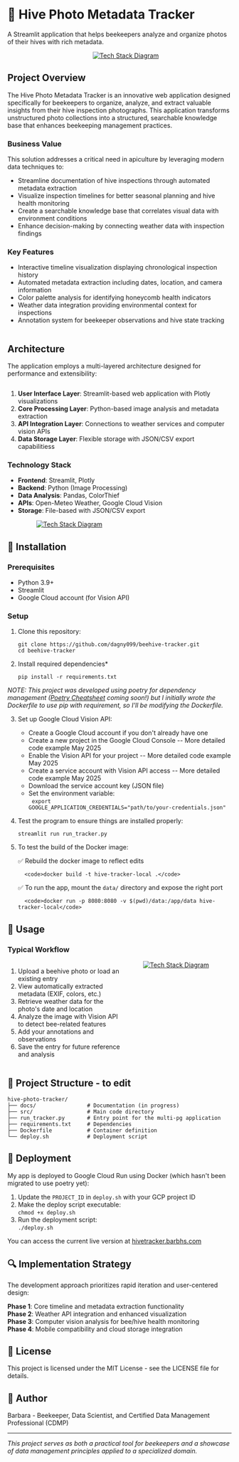 # 🐝 Hive Photo Metadata Tracker

A Streamlit application that helps beekeepers analyze and organize photos of their hives with rich metadata.

<div style="text-align: center; min-width: 250px;">
  <a href="src/default_beepic.jpg" target="_blank">
  <img src="src/default_beepic.jpg" alt="Tech Stack Diagram" style="max-width: 400px; height: auto; cursor: zoom-in; padding-left: 2em;">
  </a>
</div>

## Project Overview
<div style="display: flex; align-items: top; justify-content: space-between; flex-wrap: wrap;">
  <div style="flex: 1; min-width: 350px;">
The Hive Photo Metadata Tracker is an innovative web application designed specifically for beekeepers to organize, analyze, and extract valuable insights from their hive inspection photographs. This application transforms unstructured photo collections into a structured, searchable knowledge base that enhances beekeeping management practices.
<h3> Business Value</h3>
This solution addresses a critical need in apiculture by leveraging modern data techniques to:
<ul>
<li>Streamline documentation of hive inspections through automated metadata extraction</li>
<li>Visualize inspection timelines for better seasonal planning and hive health monitoring</li>
<li>Create a searchable knowledge base that correlates visual data with environment conditions</li>
<li>Enhance decision-making by connecting weather data with inspection findings</li>
</ul>
<h3>  Key Features  </h3>
<ul>
<li>Interactive timeline visualization displaying chronological inspection history</li>  
<li>Automated metadata extraction including dates, location, and camera information </li>   
<li>Color palette analysis for identifying honeycomb health indicators  </li>   
<li>Weather data integration providing environmental context for inspections  </li>  
<li>Annotation system for beekeeper observations and hive state tracking  </li>  
</ul>
</div>
</div>

## Architecture
The application employs a multi-layered architecture designed for performance and extensibility:
<div style="display: flex; align-items: top; justify-content: space-between; flex-wrap: wrap;">
  <div style="flex: 1; min-width: 350px;">
<ol>
<li><b>User Interface Layer</b>: Streamlit-based web application with Plotly visualizations</li>
<li><b>Core Processing Layer</b>: Python-based image analysis and metadata extraction</li>
<li><b>API Integration Layer</b>: Connections to weather services and computer vision APIs</li>
<li><b>Data Storage Layer</b>: Flexible storage with JSON/CSV export capabilitiess</li>
</ol>
<h3>Technology Stack</h3>
<ul>
<li><b>Frontend</b>: Streamlit, Plotly</li>
<li><b>Backend</b>: Python (Image Processing)</li>
<li><b>Data Analysis</b>: Pandas, ColorThief</li>
<li><b>APIs</b>: Open-Meteo Weather, Google Cloud Vision</li>
<li><b>Storage</b>: File-based with JSON/CSV export</li>
</ul>
</div>
<div style="text-align: center; min-width: 250px;">
  <a href="docs/tech-stack-depiction-lg.png" target="_blank">
  <img src="docs/tech-stack-depiction.png" alt="Tech Stack Diagram" style="max-width: 600px; height: auto; cursor: zoom-in; padding-left: 2em;">
  </a>
</div>
</div>


## 🔧 Installation

### Prerequisites

- Python 3.9+
- Streamlit
- Google Cloud account (for Vision API)

### Setup

1. Clone this repository: 
   ```
   git clone https://github.com/dagny099/beehive-tracker.git  
   cd beehive-tracker  
   ```

2. Install required dependencies*
   ```
   pip install -r requirements.txt  
   ```

*NOTE: This project was developed using poetry for dependency management ([Poetry Cheatsheet](https://www.notion.so/New-Data-Science-Project-Starter-Kit-1c336bdda6aa818f83dbd0a6aab18439?pvs=4) coming soon!) but I initially wrote the Dockerfile to use pip with requirement, so I'll be modifying the Dockerfile.*  

3. Set up Google Cloud Vision API:   
   - Create a Google Cloud account if you don't already have one
   - Create a new project in the Google Cloud Console -- More detailed code example May 2025
   - Enable the Vision API for your project -- More detailed code example May 2025
   - Create a service account with Vision API access -- More detailed code example May 2025
   - Download the service account key (JSON file)
   - Set the environment variable:  
   <code> export GOOGLE_APPLICATION_CREDENTIALS="path/to/your-credentials.json"</code>  

4. Test the program to ensure things are installed properly: 

   <code>streamlit run run_tracker.py</code>

5. To test the build of the Docker image:   

      ✅ Rebuild the docker image to reflect edits  

         <code>docker build -t hive-tracker-local .</code>  

      ✅ To run the app, mount the `data/` directory and expose the right port
       
         <code>docker run -p 8080:8080 -v $(pwd)/data:/app/data hive-tracker-local</code>


## 🚀 Usage
### Typical Workflow
<div style="display: flex; align-items: top; justify-content: space-between; flex-wrap: wrap;">
  <div style="flex: 1; min-width: 225px;">
<ol>
<li>Upload a beehive photo or load an existing entry</li>
<li>View automatically extracted metadata (EXIF, colors, etc.)</li>
<li>Retrieve weather data for the photo's date and location</li>
<li>Analyze the image with Vision API to detect bee-related features</li>
<li>Add your annotations and observations</li>
<li>Save the entry for future reference and analysis</li>
</ol>
</div>
<div style="text-align: center; min-width: 250px; clear: both;">
  <a href="docs/diagram_flow.png" target="_blank">
  <img src="docs/diagram_flow.png" alt="Tech Stack Diagram" style="max-width: 650px; height: auto; cursor: zoom-in;">
  </a>
</div>
</div>


## 🔄 Project Structure - to edit

```
hive-photo-tracker/
├── docs/                # Documentation (in progress)
├── src/                 # Main code directory
├── run_tracker.py       # Entry point for the multi-pg application
├── requirements.txt     # Dependencies
├── Dockerfile           # Container definition
└── deploy.sh            # Deployment script
```

## 🚢 Deployment

My app is deployed to Google Cloud Run using Docker (which hasn't been migrated to use poetry yet):

1. Update the `PROJECT_ID` in `deploy.sh` with your GCP project ID  
2. Make the deploy script executable:    
   <code>chmod +x deploy.sh </code>
3. Run the deployment script:   
   <code>./deploy.sh</code>

You can access the current live version at <a href="http://hivetracker.barbhs.com" target="_blank">hivetracker.barbhs.com</a>


## 🔍 Implementation Strategy
The development approach prioritizes rapid iteration and user-centered design:

**Phase 1**: Core timeline and metadata extraction functionality  
**Phase 2**: Weather API integration and enhanced visualization  
**Phase 3**: Computer vision analysis for bee/hive health monitoring  
**Phase 4**: Mobile compatibility and cloud storage integration  


## 📄 License
This project is licensed under the MIT License - see the LICENSE file for details.

## 🙌 Author
Barbara - Beekeeper, Data Scientist, and Certified Data Management Professional (CDMP)

---

*This project serves as both a practical tool for beekeepers and a showcase of data management principles applied to a specialized domain.*
